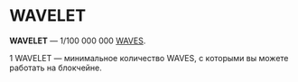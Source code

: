 # WAVELET

**WAVELET** — 1/100 000 000 [WAVES](/blockchain/token/waves.md).

1 WAVELET — минимальное количество WAVES, с которыми вы можете работать на блокчейне.
